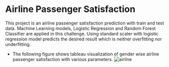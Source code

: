 # Airline Passenger Satisfaction
This project is an airline passenger satisfaction prediction with train and test data.  Machine Learning models, Logistic Regression and Random Forest Classifier are applied in this challenge.  Using standard scaler with logistic regression model predicts the desired result which is neither overfitting nor underfitting.

* The following figure shows tableau visualization of gender wise airline passenger satisfaction with various parameters.
![airline](https://user-images.githubusercontent.com/83611005/143969976-9a91f465-d508-4f77-975f-15b86bb3d99c.png)
